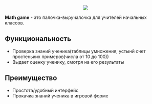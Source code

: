 <p align="center">
    <a href="Math_game">
        <picture>
          <source media="(prefers-color-scheme: dark)" srcset="https://raw.githubusercontent.com/vtosters/lite/main/.github/images/VT_Fill_Logo_Dark.svg">
          <img src="https://cdn-icons-png.flaticon.com/512/2819/2819726.png">
        </picture>
    </a>

**Math game** - это палочка-выручалочка для учителей начальных классов.

## Функциональность

* Проверка знаний ученика(таблицы умножения; устынй счет простеньких примеров(числа от 10 до 100))
* Выдает оценку ученику, смотря на его результаты

## Преимущество

* Простота/удобный интерфейс
* Прокачка знаний ученика в игровой форме
